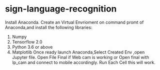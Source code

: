 # sign-language-recognition
Install Anaconda.
Create an Virtual Envrioment on command promt of Anaconda,and install the following libraries:
  1. Numpy
  2. Tensorflow 2.0
  3. Python 3.6 or above
  4. Matplotlib
Once ready launch Anaconda,Select Created Env ,open Jupyter file.
Open File Final if Web cam is working or Open final with Ip_cam and connect to mobile accordingly.
Run Each Cell this will work.
